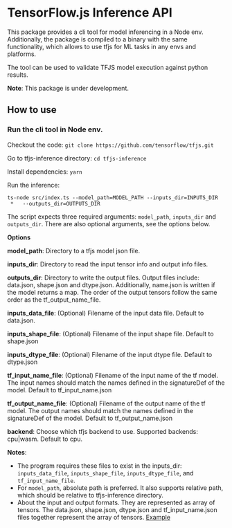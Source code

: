 # TensorFlow.js Inference API

This package provides a cli tool for model inferencing in a Node env.
Additionally, the package is compiled to a binary with the same functionality,
which allows to use tfjs for ML tasks in any envs and platforms.

The tool can be used to validate TFJS model execution against python results.

**Note**: This package is under development.

## How to use

### Run the cli tool in Node env.
Checkout the code: `git clone https://github.com/tensorflow/tfjs.git`

Go to tfjs-inference directory: `cd tfjs-inference`

Install dependencies: `yarn`

Run the inference:
```
ts-node src/index.ts --model_path=MODEL_PATH --inputs_dir=INPUTS_DIR
 *   --outputs_dir=OUTPUTS_DIR
```
The script expects three required arguments: `model_path`, `inputs_dir` and
`outputs_dir`. There are also optional arguments, see the options below.

**Options**

**model_path**: Directory to a tfjs model json file.

**inputs_dir**: Directory to read the input tensor info and output info files.

**outputs_dir**: Directory to write the output files. Output files include:
                 data.json, shape.json and dtype.json. Additionally, name.json
                 is written if the model returns a map. The order of the output
                 tensors follow the same order as the tf_output_name_file.

**inputs_data_file**: (Optional) Filename of the input data file.
                      Default to data.json.

**inputs_shape_file**: (Optional) Filename of the input shape file.
                       Default to shape.json

**inputs_dtype_file**: (Optional) Filename of the input dtype file.
                       Default to dtype.json

**tf_input_name_file**: (Optional) Filename of the input name of the tf model.
                        The input names should match the names defined in the
                        signatureDef of the model.
                        Default to tf_input_name.json

**tf_output_name_file**: (Optional) Filename of the output name of the tf model.
                         The output names should match the names defined in
                         the signatureDef of the model.
                         Default to tf_output_name.json

**backend**: Choose which tfjs backend to use. Supported backends: cpu|wasm.
             Default to cpu.

**Notes**:
* The program requires these files to exist in the inputs_dir:
  `inputs_data_file`, `inputs_shape_file`, `inputs_dtype_file`, and
  `tf_input_name_file`.
* For `model_path`, absolute path is preferred. It also supports relative path,
  which should be relative to tfjs-inference directory.
* About the input and output formats. They are represented as array of tensors.
  The data.json, shape.json, dtype.json and tf_input_name.json files together
  represent the array of tensors. [Example](https://github.com/tensorflow/tfjs/tree/master/tfjs-inference/test_data)
